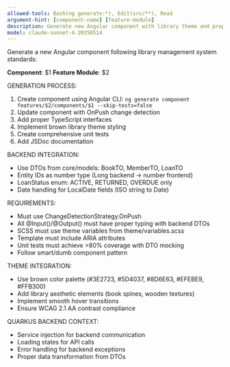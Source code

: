 ```yaml
---
allowed-tools: Bash(ng generate:*), Edit(src/**), Read
argument-hint: [component-name] [feature-module]
description: Generate new Angular component with library theme and proper structure
model: claude-sonnet-4-20250514
---
```

Generate a new Angular component following library management system standards:

**Component**: $1
**Feature Module**: $2

GENERATION PROCESS:
1. Create component using Angular CLI: `ng generate component features/$2/components/$1 --skip-tests=false`
2. Update component with OnPush change detection
3. Add proper TypeScript interfaces
4. Implement brown library theme styling
5. Create comprehensive unit tests
6. Add JSDoc documentation

BACKEND INTEGRATION:
- Use DTOs from core/models: BookTO, MemberTO, LoanTO
- Entity IDs as number type (Long backend → number frontend)
- LoanStatus enum: ACTIVE, RETURNED, OVERDUE only
- Date handling for LocalDate fields (ISO string to Date)

REQUIREMENTS:
- Must use ChangeDetectionStrategy.OnPush
- All @Input()/@Output() must have proper typing with backend DTOs
- SCSS must use theme variables from theme/variables.scss
- Template must include ARIA attributes
- Unit tests must achieve >80% coverage with DTO mocking
- Follow smart/dumb component pattern

THEME INTEGRATION:
- Use brown color palette (#3E2723, #5D4037, #8D6E63, #EFEBE9, #FFB300)
- Add library aesthetic elements (book spines, wooden textures)
- Implement smooth hover transitions
- Ensure WCAG 2.1 AA contrast compliance

QUARKUS BACKEND CONTEXT:
- Service injection for backend communication
- Loading states for API calls
- Error handling for backend exceptions
- Proper data transformation from DTOs